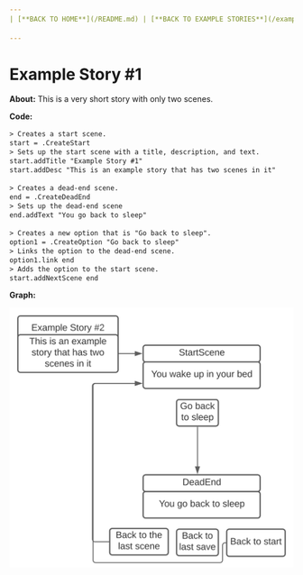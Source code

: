 ```yaml
---
| [**BACK TO HOME**](/README.md) | [**BACK TO EXAMPLE STORIES**](/exampleStorys/MAIN.md) |

---
```


# Example Story #1

**About:** This is a very short story with only two scenes.

**Code:**
```
> Creates a start scene.
start = .CreateStart
> Sets up the start scene with a title, description, and text.
start.addTitle "Example Story #1"
start.addDesc "This is an example story that has two scenes in it"

> Creates a dead-end scene.
end = .CreateDeadEnd
> Sets up the dead-end scene
end.addText "You go back to sleep"

> Creates a new option that is "Go back to sleep".
option1 = .CreateOption "Go back to sleep"
> Links the option to the dead-end scene.
option1.link end
> Adds the option to the start scene.
start.addNextScene end
```

**Graph:**

![Example Story #1 Graph](ex1Graph.svg)